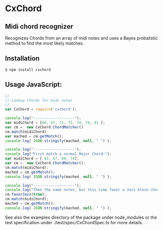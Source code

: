 # CxChord
## Midi chord recognizer ##

Recognizes Chords from an array of midi notes and uses a Bayes probalistic method to find the most likely matches.

Installation
-------------

    $ npm install cxchord

Usage JavaScript:
----------------
```javascript
//
// Lookup Chords for midi notes
// 
var CxChord = require('cxchord');

console.log("-------------------");
var midiChord = [64, 67, 71, 72, 74, 78, 81 ];
var cm =  new CxChord.ChordMatcher()
cm.match(midiChord)
var mached = cm.getMatch();
console.log( JSON.stringify(mached, null, " ") );

console.log("-------------------");
console.log("First match a normal Major Chord:");
var midiChord = [ 63, 67, 69, 74];
var cm =  new CxChord.ChordMatcher();
cm.match(midiChord);
mached = cm.getMatch();
console.log( JSON.stringify(mached, null, " ") );

console.log("-------------------");
console.log("Then the same notes, but this time favor a Jazz block chord interpretation:");
cm.favorJazz(true);
cm.match(midiChord);
mached = cm.getMatch();
console.log( JSON.stringify(mached, null, " ") );
```
See also the examples directory of the package under node_modules or the test specification under ./test/spec/CxChordSpec.ts for more details.